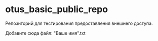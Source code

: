 # otus_basic_public_repo
Репозиторий для тестирования предоставления внешнего доступа.

Добавите сюда файл: "Ваше имя".txt
